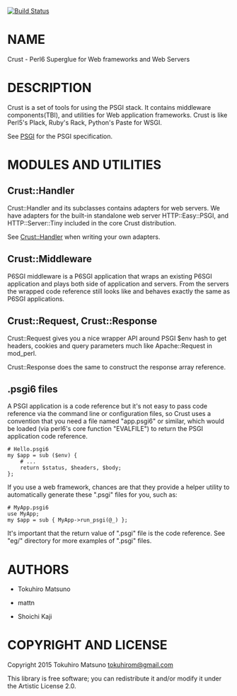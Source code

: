 [![Build Status](https://travis-ci.org/tokuhirom/p6-Crust.svg?branch=master)](https://travis-ci.org/tokuhirom/p6-Crust)

NAME
====

Crust - Perl6 Superglue for Web frameworks and Web Servers

DESCRIPTION
===========

Crust is a set of tools for using the PSGI stack. It contains middleware components(TBI), and utilities for Web application frameworks. Crust is like Perl5's Plack, Ruby's Rack, Python's Paste for WSGI.

See [PSGI](PSGI) for the PSGI specification.

MODULES AND UTILITIES
=====================

Crust::Handler
--------------

Crust::Handler and its subclasses contains adapters for web servers. We have adapters for the built-in standalone web server HTTP::Easy::PSGI, and HTTP::Server::Tiny included in the core Crust distribution.

See [Crust::Handler](Crust::Handler) when writing your own adapters.

Crust::Middleware
-----------------

P6SGI middleware is a P6SGI application that wraps an existing P6SGI application and plays both side of application and servers. From the servers the wrapped code reference still looks like and behaves exactly the same as P6SGI applications.

Crust::Request, Crust::Response
-------------------------------

Crust::Request gives you a nice wrapper API around PSGI $env hash to get headers, cookies and query parameters much like Apache::Request in mod_perl.

Crust::Response does the same to construct the response array reference.

.psgi6 files
------------

A PSGI application is a code reference but it's not easy to pass code reference via the command line or configuration files, so Crust uses a convention that you need a file named "app.psgi6" or similar, which would be loaded (via perl6's core function "EVALFILE") to return the PSGI application code reference.

    # Hello.psgi6
    my $app = sub ($env) {
        # ...
        return $status, $headers, $body;
    };

If you use a web framework, chances are that they provide a helper utility to automatically generate these ".psgi" files for you, such as:

    # MyApp.psgi6
    use MyApp;
    my $app = sub { MyApp->run_psgi(@_) };

It's important that the return value of ".psgi" file is the code reference. See "eg/" directory for more examples of ".psgi" files.

AUTHORS
=======

  * Tokuhiro Matsuno

  * mattn

  * Shoichi Kaji

COPYRIGHT AND LICENSE
=====================

Copyright 2015 Tokuhiro Matsuno <tokuhirom@gmail.com>

This library is free software; you can redistribute it and/or modify it under the Artistic License 2.0.
